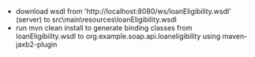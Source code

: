* download wsdl from 'http://localhost:8080/ws/loanEligibility.wsdl' (server) to src\main\resources\loanEligibility.wsdl
* run mvn clean install to generate binding classes from loanEligibility.wsdl to org.example.soap.api.loaneligibility using maven-jaxb2-plugin